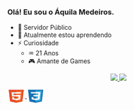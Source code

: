 ### Olá! Eu sou o Áquila Medeiros.

- 🔭 Servidor Público
- 🌱 Atualmente estou aprendendo
- ⚡ Curiosidade
  - ♒ 21 Anos
  - 🎮 Amante de Games

<div align="center">
  <a href="https://github.com/aquilamedeiros">
  <img height="180em" src="https://github-readme-stats.vercel.app/api?username=aquilamedeiros&show_icons=true&theme=dracula&include_all_commits=true&count_private=true"/>
  <img height="180em" src="https://github-readme-stats.vercel.app/api/top-langs/?username=aquilamedeiros&layout=compact&langs_count=7&theme=dracula"/>
</div>

<div style="display: inline_block;"><br>
  <img align="center" alt="aquila-HTML" height="30" width="40" src="https://raw.githubusercontent.com/devicons/devicon/master/icons/html5/html5-original.svg">
  <img align="center" alt="Rafa-CSS" height="30" width="40" src="https://raw.githubusercontent.com/devicons/devicon/master/icons/css3/css3-original.svg">
</div>

##

